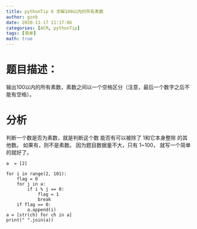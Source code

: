 ```yaml
---
title: pythonTip 6 求解100以内的所有素数
author: gznb
date: 2020-11-17 11:17:06
categories: [ACM, pythonTip]
tags: [简单]
math: true
---
```


# 题目描述：
输出100以内的所有素数，素数之间以一个空格区分（注意，最后一个数字之后不能有空格）。

# 分析
判断一个数是否为素数，就是判断这个数 能否有可以被除了 1和它本身整除 的其他数。 如果有，则不是素数。
因为题目数据量不大，只有 1~100， 就写一个简单的就好了。

```python3
a  = [2]

for i in range(2, 101):
    flag = 0
    for j in a:
        if i % j == 0:
            flag = 1
            break
    if flag == 0:
        a.append(i)
a = [str(ch) for ch in a]
print(" ".join(a))
```
